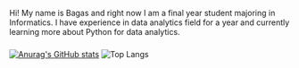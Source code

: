 <p align="left">Hi! My name is Bagas and right now I am a final year student majoring in Informatics. I have experience in data analytics field for a year and currently learning more about Python for data analytics.</p>

###
[![Anurag's GitHub stats](https://github-readme-stats.vercel.app/api?username=rzkybagaskara)](https://github.com/anuraghazra/github-readme-stats)
![Top Langs](https://github-readme-stats.vercel.app/api/top-langs/?username=rzkybagaskara&layout=compact)

###
